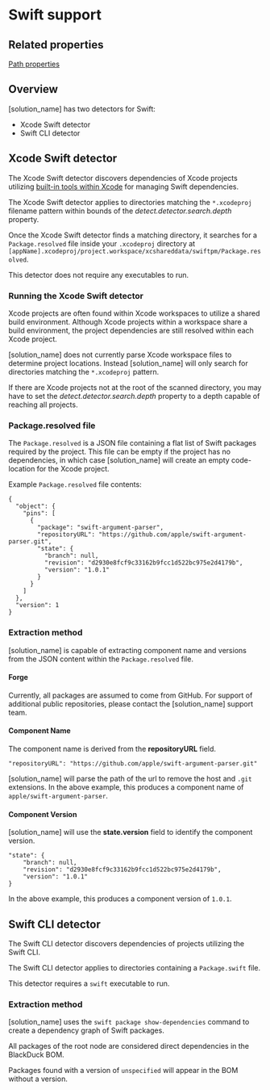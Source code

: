 # Swift support

## Related properties

[Path properties](https://community.synopsys.com/s/document-item?bundleId=integrations-detect&topicId=properties%2Fconfiguration%2Fpaths.html)

## Overview

[solution_name] has two detectors for Swift:

* Xcode Swift detector
* Swift CLI detector

## Xcode Swift detector
The Xcode Swift detector discovers dependencies of Xcode projects utilizing [built-in tools within Xcode](https://developer.apple.com/documentation/swift_packages/adding_package_dependencies_to_your_app) for managing Swift dependencies.

The Xcode Swift detector applies to directories matching the `*.xcodeproj` filename pattern within bounds of the *detect.detector.search.depth* property.

Once the Xcode Swift detector finds a matching directory, it searches for a `Package.resolved` file inside your `.xcodeproj` directory at `[appName].xcodeproj/project.workspace/xcshareddata/swiftpm/Package.resolved`.

This detector does not require any executables to run.

### Running the Xcode Swift detector

Xcode projects are often found within Xcode workspaces to utilize a shared build environment.
Although Xcode projects within a workspace share a build environment, the project dependencies are still resolved within each Xcode project.

[solution_name] does not currently parse Xcode workspace files to determine project locations.
Instead [solution_name] will only search for directories matching the `*.xcodeproj` pattern. 

If there are Xcode projects not at the root of the scanned directory, you may have to set the *detect.detector.search.depth* property to a depth capable of reaching all projects.

### Package.resolved file

The `Package.resolved` is a JSON file containing a flat list of Swift packages required by the project.
This file can be empty if the project has no dependencies, in which case [solution_name] will create an empty code-location for the Xcode project.

Example `Package.resolved` file contents:
````
{
  "object": {
    "pins": [
      {
        "package": "swift-argument-parser",
        "repositoryURL": "https://github.com/apple/swift-argument-parser.git",
        "state": {
          "branch": null,
          "revision": "d2930e8fcf9c33162b9fcc1d522bc975e2d4179b",
          "version": "1.0.1"
        }
      }
    ]
  },
  "version": 1
}
````

### Extraction method
[solution_name] is capable of extracting component name and versions from the JSON content within the `Package.resolved` file.

#### Forge
Currently, all packages are assumed to come from GitHub. For support of additional public repositories, please contact the [solution_name] support team.

#### Component Name
The component name is derived from the **repositoryURL** field.
````
"repositoryURL": "https://github.com/apple/swift-argument-parser.git"
````
[solution_name] will parse the path of the url to remove the host and `.git` extensions.
In the above example, this produces a component name of `apple/swift-argument-parser`.

#### Component Version
[solution_name] will use the **state.version** field to identify the component version.
````
"state": {
    "branch": null,
    "revision": "d2930e8fcf9c33162b9fcc1d522bc975e2d4179b",
    "version": "1.0.1"
}
````
In the above example, this produces a component version of `1.0.1`.

## Swift CLI detector

The Swift CLI detector discovers dependencies of projects utilizing the Swift CLI.

The Swift CLI detector applies to directories containing a `Package.swift` file.

This detector requires a `swift` executable to run.

### Extraction method

[solution_name] uses the `swift package show-dependencies` command to create a dependency graph of Swift packages.

All packages of the root node are considered direct dependencies in the BlackDuck BOM.

Packages found with a version of `unspecified` will appear in the BOM without a version.
